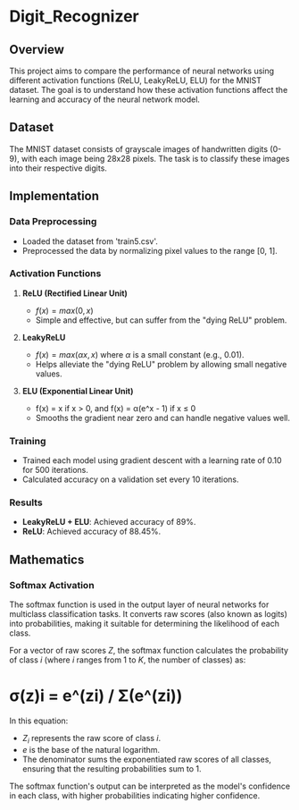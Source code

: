 # Digit_Recognizer

## Overview
This project aims to compare the performance of neural networks using different activation functions (ReLU, LeakyReLU, ELU) for the MNIST dataset. The goal is to understand how these activation functions affect the learning and accuracy of the neural network model.

## Dataset
The MNIST dataset consists of grayscale images of handwritten digits (0-9), with each image being 28x28 pixels. The task is to classify these images into their respective digits.

## Implementation
### Data Preprocessing
- Loaded the dataset from 'train5.csv'.
- Preprocessed the data by normalizing pixel values to the range [0, 1].

### Activation Functions
1. **ReLU (Rectified Linear Unit)**
   - $f(x) = max(0, x)$
   - Simple and effective, but can suffer from the "dying ReLU" problem.

2. **LeakyReLU**
   - $f(x) = max(\alpha x, x)$ where $\alpha$ is a small constant (e.g., 0.01).
   - Helps alleviate the "dying ReLU" problem by allowing small negative values.

3. **ELU (Exponential Linear Unit)**
   - f(x) = x if x > 0, and f(x) = α(e^x - 1) if x ≤ 0
   - Smooths the gradient near zero and can handle negative values well.

### Training
- Trained each model using gradient descent with a learning rate of 0.10 for 500 iterations.
- Calculated accuracy on a validation set every 10 iterations.
  
### Results
- **LeakyReLU + ELU**: Achieved accuracy of 89%.
- **ReLU**: Achieved accuracy of 88.45%.

## Mathematics
### Softmax Activation

The softmax function is used in the output layer of neural networks for multiclass classification tasks. It converts raw scores (also known as logits) into probabilities, making it suitable for determining the likelihood of each class.

For a vector of raw scores $Z$, the softmax function calculates the probability of class $i$ (where $i$ ranges from 1 to $K$, the number of classes) as:

# σ(z)i = e^(zi) / Σ(e^(zi))

In this equation:
- $Z_i$ represents the raw score of class $i$.
- $e$ is the base of the natural logarithm.
- The denominator sums the exponentiated raw scores of all classes, ensuring that the resulting probabilities sum to 1.

The softmax function's output can be interpreted as the model's confidence in each class, with higher probabilities indicating higher confidence.
